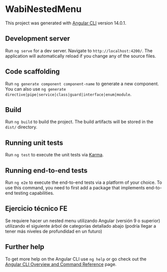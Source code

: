 # WabiNestedMenu

This project was generated with [Angular CLI](https://github.com/angular/angular-cli) version 14.0.1.

## Development server

Run `ng serve` for a dev server. Navigate to `http://localhost:4200/`. The application will automatically reload if you change any of the source files.

## Code scaffolding

Run `ng generate component component-name` to generate a new component. You can also use `ng generate directive|pipe|service|class|guard|interface|enum|module`.

## Build

Run `ng build` to build the project. The build artifacts will be stored in the `dist/` directory.

## Running unit tests

Run `ng test` to execute the unit tests via [Karma](https://karma-runner.github.io).

## Running end-to-end tests

Run `ng e2e` to execute the end-to-end tests via a platform of your choice. To use this command, you need to first add a package that implements end-to-end testing capabilities.

## Ejercicio técnico FE

Se requiere hacer un nested menu utilizando Angular (versión 9 o superior) utilizando el siguiente árbol de categorías detallado abajo (podría llegar a tener más niveles de profundidad en un futuro)

## Further help

To get more help on the Angular CLI use `ng help` or go check out the [Angular CLI Overview and Command Reference](https://angular.io/cli) page.
